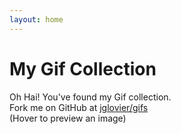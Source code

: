 ```yaml
---
layout: home
---
```


# My Gif Collection

<p>Oh Hai! You've found my Gif collection. <br>Fork me on GitHub at <a href="https://github.com/jglovier/gifs">jglovier/gifs</a> <br> (Hover to preview an image)</p>
